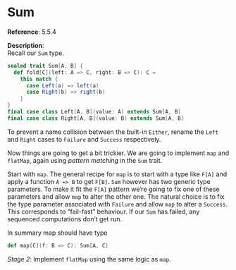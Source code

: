# Sum

**Reference**: 5.5.4

**Description**:  
Recall our `Sum` type.

```scala
sealed trait Sum[A, B] {
  def fold[C](left: A => C, right: B => C): C =
    this match {
      case Left(a) => left(a)
      case Right(b) => right(b)
    }
}
final case class Left[A, B](value: A) extends Sum[A, B]
final case class Right[A, B](value: B) extends Sum[A, B]
```

To prevent a name collision between the built-in `Either`,
rename the `Left` and `Right` cases to `Failure` and `Success` respectively.

Now things are going to get a bit trickier. We are going to
implement `map` and `flatMap`, again using *pattern matching* in the `Sum` trait.

Start with `map`. The general recipe for `map` is to start with a type like `F[A]`
and apply a function `A => B` to get `F[B]`. `Sum` however has two generic type
parameters. To make it fit the `F[A]` pattern we’re going to fix one of these parameters
and allow `map` to alter the other one. The natural choice is to fix the type parameter
associated with `Failure` and allow `map` to alter a `Success`. This corresponds to
“fail-fast” behaviour. If our `Sum` has failed, any sequenced computations don’t get run.

In summary map should have type

```scala
def map[C](f: B => C): Sum[A, C]
```

*Stage 2*: Implement `flatMap` using the same logic as `map`.
